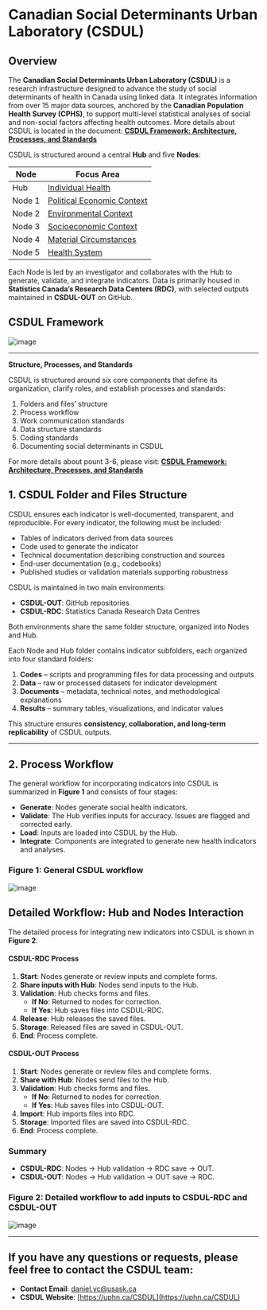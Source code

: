 # Canadian Social Determinants Urban Laboratory (CSDUL)

## Overview

The **Canadian Social Determinants Urban Laboratory (CSDUL)** is a research infrastructure designed to advance the study of social determinants of health in Canada using linked data. It integrates information from over 15 major data sources, anchored by the **Canadian Population Health Survey (CPHS)**, to support multi-level statistical analyses of social and non-social factors affecting health outcomes. More details about CSDUL is located in the document: [**CSDUL Framework: Architecture, Processes, and Standards**](https://drive.google.com/drive/folders/1P0YVkB8RRvYBs-R5tm-pvqsE8GZDfYZb)
  

CSDUL is structured around a central **Hub** and five **Nodes**:

| Node | Focus Area |
|------|------------|
| Hub | [Individual Health](https://github.com/csdul/pre_beta_hub_individual)  |
| Node 1 | [Political Economic Context](https://github.com/csdul/pre_beta_political_economics_context) |
| Node 2 | [Environmental Context](https://github.com/csdul/pre_beta_environmental_context) |
| Node 3 | [Socioeconomic Context](https://github.com/csdul/pre_beta_socioeconomic_context) |
| Node 4 | [Material Circumstances](https://github.com/csdul/pre_beta_material_circumstances) |
| Node 5 | [Health System](https://github.com/csdul/pre_beta_health_system) |

Each Node is led by an investigator and collaborates with the Hub to generate, validate, and integrate indicators. Data is primarily housed in **Statistics Canada’s Research Data Centers (RDC)**, with selected outputs maintained in **CSDUL-OUT** on GitHub.  

## CSDUL Framework
![image](https://github.com/csdul/images/blob/main/csdul%20overview.png)

---
**Structure, Processes, and Standards**

CSDUL is structured around six core components that define its organization, clarify roles, and establish processes and standards:

1. Folders and files’ structure  
2. Process workflow  
3. Work communication standards  
4. Data structure standards  
5. Coding standards  
6. Documenting social determinants in CSDUL  

For more details about pount 3-6, please visit: [**CSDUL Framework: Architecture, Processes, and Standards**](https://drive.google.com/drive/folders/1P0YVkB8RRvYBs-R5tm-pvqsE8GZDfYZb)

## 1. CSDUL Folder and Files Structure

CSDUL ensures each indicator is well-documented, transparent, and reproducible. For every indicator, the following must be included:

- Tables of indicators derived from data sources  
- Code used to generate the indicator  
- Technical documentation describing construction and sources  
- End-user documentation (e.g., codebooks)  
- Published studies or validation materials supporting robustness  

CSDUL is maintained in two main environments:

- **CSDUL-OUT**: GitHub repositories  
- **CSDUL-RDC**: Statistics Canada Research Data Centres  

Both environments share the same folder structure, organized into Nodes and Hub. 

Each Node and Hub folder contains indicator subfolders, each organized into four standard folders:

1. **Codes** – scripts and programming files for data processing and outputs  
2. **Data** – raw or processed datasets for indicator development  
3. **Documents** – metadata, technical notes, and methodological explanations  
4. **Results** – summary tables, visualizations, and indicator values  

This structure ensures **consistency, collaboration, and long-term replicability** of CSDUL outputs.

---
## 2. Process Workflow

The general workflow for incorporating indicators into CSDUL is summarized in **Figure 1** and consists of four stages:

- **Generate**: Nodes generate social health indicators.  
- **Validate**: The Hub verifies inputs for accuracy. Issues are flagged and corrected early.  
- **Load**: Inputs are loaded into CSDUL by the Hub.  
- **Integrate**: Components are integrated to generate new health indicators and analyses.  

### Figure 1: General CSDUL workflow 
![image](https://github.com/csdul/images/blob/main/csdul%20general%20workflow.png)

## Detailed Workflow: Hub and Nodes Interaction

The detailed process for integrating new indicators into CSDUL is shown in **Figure 2**.  

#### CSDUL-RDC Process
1. **Start**: Nodes generate or review inputs and complete forms.  
2. **Share inputs with Hub**: Nodes send inputs to the Hub.  
3. **Validation**: Hub checks forms and files.  
   - **If No**: Returned to nodes for correction.  
   - **If Yes**: Hub saves files into CSDUL-RDC.  
4. **Release**: Hub releases the saved files.  
5. **Storage**: Released files are saved in CSDUL-OUT.  
6. **End**: Process complete.  

#### CSDUL-OUT Process
1. **Start**: Nodes generate or review files and complete forms.  
2. **Share with Hub**: Nodes send files to the Hub.  
3. **Validation**: Hub checks forms and files.  
   - **If No**: Returned to nodes for correction.  
   - **If Yes**: Hub saves files into CSDUL-OUT.  
4. **Import**: Hub imports files into RDC.  
5. **Storage**: Imported files are saved into CSDUL-RDC.  
6. **End**: Process complete.  

### Summary
- **CSDUL-RDC**: Nodes → Hub validation → RDC save → OUT.  
- **CSDUL-OUT**: Nodes → Hub validation → OUT save → RDC.  

### Figure 2: Detailed workflow to add inputs to CSDUL-RDC and CSDUL-OUT
![image](https://github.com/csdul/images/blob/main/csdul%20process%20to%20add%20inputs.png)

---

## If you have any questions or requests, please feel free to contact the CSDUL team:

- **Contact Email**: [daniel.yc@usask.ca](mailto:daniel.yc@usask.ca)
- **CSDUL Website**: [https://uphn.ca/CSDUL](https://uphn.ca/CSDUL)
